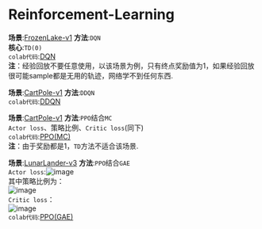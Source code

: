 # Reinforcement-Learning  

**场景**:[FrozenLake-v1](https://www.gymlibrary.dev/environments/toy_text/frozen_lake/)        **方法**:`DQN`  
**核心**:`TD(0)`    
`colab代码`:[DQN](https://github.com/zoujiulong/Reinforcement-Learning/blob/main/DQN.ipynb)  
**注**：经验回放不要任意使用，以该场景为例，只有终点奖励值为1，如果经验回放很可能sample都是无用的轨迹，网络学不到任何东西.  

**场景**:[CartPole-v1](https://www.gymlibrary.dev/environments/classic_control/cart_pole/)        **方法**:`DDQN`  
`colab代码`:[DDQN](https://github.com/zoujiulong/Reinforcement-Learning/blob/main/DDQN.ipynb)  
 

**场景**:[CartPole-v1](https://www.gymlibrary.dev/environments/classic_control/cart_pole/)        **方法**:`PPO`结合`MC`  
`Actor loss`、策略比例、`Critic loss`(同下)  
`colab代码`:[PPO(MC)](https://github.com/zoujiulong/Reinforcement-Learning/blob/main/PPO(MC).ipynb)    
**注**：由于奖励都是1，`TD`方法不适合该场景.  

**场景**:[LunarLander-v3](https://www.gymlibrary.dev/environments/box2d/lunar_lander/)         **方法**:`PPO`结合`GAE`  
`Actor loss`:![image](https://github.com/user-attachments/assets/54754593-d94f-45d3-978e-690870838fd2)  
其中策略比例为：  
![image](https://github.com/user-attachments/assets/bf6c3e78-8fa8-47fc-8159-eaec714e0308)  
`Critic loss`：  
![image](https://github.com/user-attachments/assets/c1d50314-0062-4eda-904b-ca0ede6bdfbe)    
`colab代码`:[PPO(GAE)](https://github.com/zoujiulong/Reinforcement-Learning/blob/main/PPO.ipynb)

